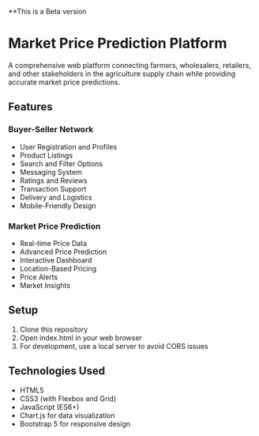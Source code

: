 
**This is a Beta version

# Market Price Prediction Platform

A comprehensive web platform connecting farmers, wholesalers, retailers, and other stakeholders in the agriculture supply chain while providing accurate market price predictions.

## Features

### Buyer-Seller Network
- User Registration and Profiles
- Product Listings
- Search and Filter Options
- Messaging System
- Ratings and Reviews
- Transaction Support
- Delivery and Logistics
- Mobile-Friendly Design

### Market Price Prediction
- Real-time Price Data
- Advanced Price Prediction
- Interactive Dashboard
- Location-Based Pricing
- Price Alerts
- Market Insights

## Setup

1. Clone this repository
2. Open index.html in your web browser
3. For development, use a local server to avoid CORS issues

## Technologies Used

- HTML5
- CSS3 (with Flexbox and Grid)
- JavaScript (ES6+)
- Chart.js for data visualization
- Bootstrap 5 for responsive design
